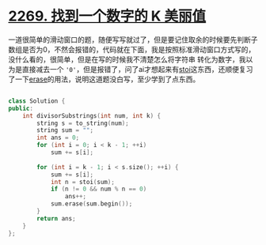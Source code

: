 # [2269. 找到一个数字的 K 美丽值](https://leetcode.cn/problems/find-the-k-beauty-of-a-number/description/)

一道很简单的滑动窗口的题，随便写写就过了，但是要记住取余的时候要先判断子数组是否为0，不然会报错的，代码就在下面，我是按照标准滑动窗口方式写的，没什么看的，很简单，但是在写的时候我不清楚怎么将字符串
转化为数字，我以为是直接减去一个 `'0'`，但是报错了，问了ai才想起来有[stoi](../../库函数%20&%20扩展知识/stoi.md)这东西，还顺便复习了一下[erase](../../库函数%20&%20扩展知识/erase.md)的用法，说明这道题没白写，至少学到了点东西。

```cpp

class Solution {
public:
    int divisorSubstrings(int num, int k) {
        string s = to_string(num);
        string sum = "";
        int ans = 0;
        for (int i = 0; i < k - 1; ++i)
            sum += s[i];
        
        for (int i = k - 1; i < s.size(); ++i) {
            sum += s[i];
            int n = stoi(sum);
            if (n != 0 && num % n == 0)
                ans++;
            sum.erase(sum.begin());
        }
        return ans;
    }
};
```
